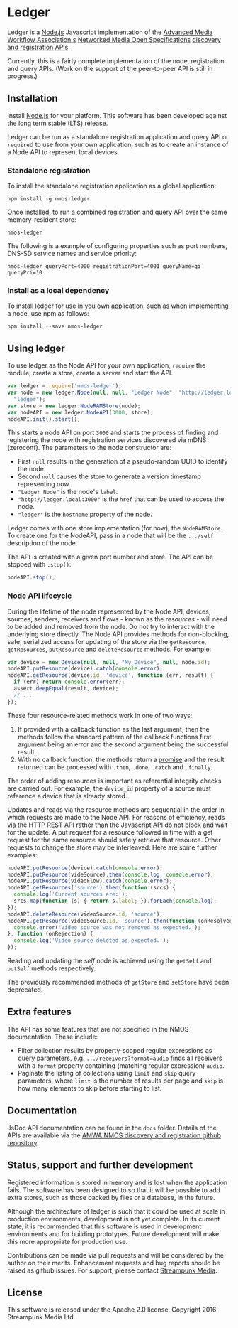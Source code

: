 # Ledger

Ledger is a [Node.js](http://nodejs.org/) Javascript implementation of the [Advanced Media Workflow Association's](http://www.amwa.tv/) [Networked Media Open Specifications](http://www.nmos.tv/) [discovery and registration APIs](https://github.com/AMWA-TV/nmos-discovery-registration).

Currently, this is a fairly complete implementation of the node, registration and query APIs. (Work on the support of the peer-to-peer API is still in progress.)

## Installation

Install [Node.js](http://nodejs.org/) for your platform. This software has been developed against the long term stable (LTS) release.

Ledger can be run as a standalone registration application and query API or `require`d to use from your own application, such as to create an instance of a Node API to represent local devices.

### Standalone registration

To install the standalone registration application as a global application:

    npm install -g nmos-ledger

Once installed, to run a combined registration and query API over the same memory-resident store:

    nmos-ledger

The following is a example of configuring properties such as port numbers, DNS-SD service names and service priority:

    nmos-ledger queryPort=4000 registrationPort=4001 queryName=qi queryPri=10

### Install as a local dependency

To install ledger for use in you own application, such as when implementing a node, use npm as follows:

    npm install --save nmos-ledger

## Using ledger

To use ledger as the Node API for your own application, `require` the module, create a store, create a server and start the API.

```javascript
var ledger = require('nmos-ledger');
var node = new ledger.Node(null, null, "Ledger Node", "http://ledger.local:3000",
  "ledger");
var store = new ledger.NodeRAMStore(node);
var nodeAPI = new ledger.NodeAPI(3000, store);
nodeAPI.init().start();
```

This starts a node API on port `3000` and starts the process of finding and registering the node with registration services discovered via mDNS (zeroconf). The parameters to the node constructor are:

* First `null` results in the generation of a pseudo-random UUID to identify the node.
* Second `null` causes the store to generate a version timestamp representing now.
* `"Ledger Node"` is the node's `label`.
* `"http://ledger.local:3000"` is the `href` that can be used to access the node.
* `"ledger"` is the `hostname` property of the node.

Ledger comes with one store implementation (for now), the `NodeRAMStore`. To create one for the NodeAPI, pass in a node that will be the `.../self` description of the node.

The API is created with a given port number and store. The API can be stopped with `.stop()`:

```javascript
nodeAPI.stop();
```

### Node API lifecycle

During the lifetime of the node represented by the Node API, devices, sources, senders, receivers and flows - known as the _resources_ - will need to be added and removed from the node. Do not try to interact with the underlying store directly. The Node API provides methods for non-blocking, safe, serialized access for updating of the store via the `getResource`, `getResources`, `putResource` and `deleteResource` methods. For example:


```javascript
var device = new Device(null, null, "My Device", null, node.id);
nodeAPI.putResource(device).catch(console.error);
nodeAPI.getResource(device.id, 'device', function (err, result) {
  if (err) return console.error(err);
  assert.deepEqual(result, device);
  // ...
});
```

These four resource-related methods work in one of two ways:

1. If provided with a callback function as the last argument, then the methods follow the standard pattern of the callback functions first argument being an error and the second argument being the successful result.
2. With no callback function, the methods return a [promise](https://www.promisejs.org/) and the result returned can be processed with `.then`, `.done`, `.catch` and `.finally`.

The order of adding resources is important as referential integrity checks are carried out. For example, the `device_id` property of a source must reference a device that is already stored.

Updates and reads via the resource methods are sequential in the order in which requests are made to the Node API. For reasons of efficiency, reads via the HTTP REST API rather than the Javascript API do not block and wait for the update. A put request for a resource followed in time with a get request for the same resource should safely retrieve that resource. Other requests to change the store may be interleaved. Here are some further examples:

```javascript
nodeAPI.putResource(device).catch(console.error);
nodeAPI.putResource(videSource).then(console.log, console.error);
nodeAPI.putResource(videoFlow).catch(console.error);
nodeAPI.getResources('source').then(function (srcs) {
  console.log('Current sources are:');
  srcs.map(function (s) { return s.label; }).forEach(console.log);
});
nodeAPI.deleteResource(videoSource.id, 'source');
nodeAPI.getResource(videoSource.id, 'source').then(function (onResolved) {
  console.error('Video source was not removed as expected.');
}, function (onRejection) {
  console.log('Video source deleted as expected.');
});
```

Reading and updating the _self_ node is achieved using the `getSelf` and `putSelf` methods respectively.

The previously recommended methods of `getStore` and `setStore` have been deprecated.

## Extra features

The API has some features that are not specified in the NMOS documentation. These include:

* Filter collection results by property-scoped regular expressions as query parameters, e.g. `.../receivers?format=audio` finds all receivers with a `format` property containing (matching regular expression) `audio`.
* Paginate the listing of collections using `limit` and `skip` query parameters, where `limit` is the number of results per page and `skip` is how many elements to skip before starting to list.

## Documentation

JsDoc API documentation can be found in the `docs` folder. Details of the APIs are available via the [AMWA NMOS discovery and registration github repository](https://github.com/AMWA-TV/nmos-discovery-registration).

## Status, support and further development

Registered information is stored in memory and is lost when the application fails. The software has been designed to so that it will be possible to add extra stores, such as those backed by files or a database, in the future.

Although the architecture of ledger is such that it could be used at scale in production environments, development is not yet complete. In its current state, it is recommended that this software is used in development environments and for building prototypes. Future development will make this more appropriate for production use.

Contributions can be made via pull requests and will be considered by the author on their merits. Enhancement requests and bug reports should be raised as github issues. For support, please contact [Streampunk Media](http://www.streampunk.media/).

## License

This software is released under the Apache 2.0 license. Copyright 2016 Streampunk Media Ltd.
